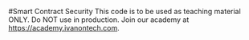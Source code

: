#Smart Contract Security
This code is to be used as teaching material ONLY. Do NOT use in production. Join our academy at https://academy.ivanontech.com. 
